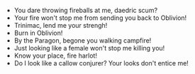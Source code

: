 - You dare throwing fireballs at me, daedric scum?
- Your fire won't stop me from sending you back to Oblivion!
- Trinimac, lend me your strengh!
- Burn in Oblivion!
- By the Paragon, begone you walking campfire!
- Just looking like a female won't stop me killing you!
- Know your place, fire harlot!
- Do I look like a callow conjurer? Your looks don't entice me!

